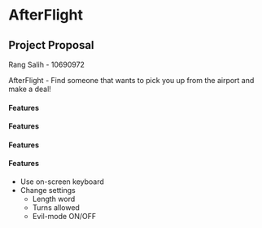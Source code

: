 # AfterFlight
## Project Proposal
Rang Salih - 10690972

AfterFlight - Find someone that wants to pick you up from the airport and make a deal!

#### Features
#### Features
#### Features


#### Features

* Use on-screen keyboard
* Change settings
  * Length word
  * Turns allowed
  * Evil-mode ON/OFF
